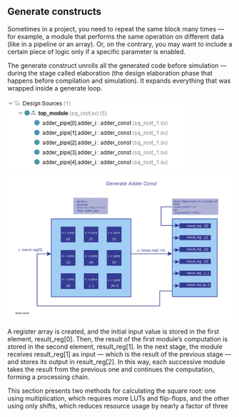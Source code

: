 ## Generate constructs

Sometimes in a project, you need to repeat the same block many times — for example, a module that performs the same operation on different data (like in a pipeline or an array). Or, on the contrary, you may want to include a certain piece of logic only if a specific parameter is enabled.

The generate construct unrolls all the generated code before simulation — during the stage called elaboration (the design elaboration phase that happens before compilation and simulation). It expands everything that was wrapped inside a generate loop.

![From example](vivado.png)

![Generate](Generate.jpg)

A register array is created, and the initial input value is stored in the first element, result_reg[0]. Then, the result of the first module’s computation is stored in the second element, result_reg[1]. In the next stage, the module receives result_reg[1] as input — which is the result of the previous stage — and stores its output in result_reg[2]. In this way, each successive module takes the result from the previous one and continues the computation, forming a processing chain.

This section presents two methods for calculating the square root: one using multiplication, which requires more LUTs and flip-flops, and the other using only shifts, which reduces resource usage by nearly a factor of three